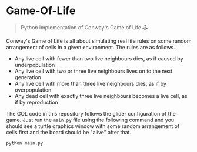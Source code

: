 ﻿# Game-Of-Life

> Python implementation of Conway's Game of Life 🕹️

Conway's Game of Life is all about simulating real life rules on some random arrangement of cells in a given environment. The rules are as follows.

- Any live cell with fewer than two live neighbours dies, as if caused by underpopulation
- Any live cell with two or three live neighbours lives on to the next generation
- Any live cell with more than three live neighbours dies, as if by overpopulation
- Any dead cell with exactly three live neighbours becomes a live cell, as if by reproduction

The GOL code in this repository follows the glider configuration of the game. Just run the `main.py` file using the following command and you should see a turtle graphics window with some random arrangement of cells first and the board should be "alive" after that.

```bash
python main.py
```